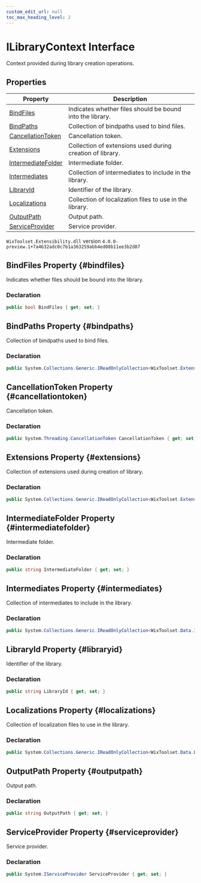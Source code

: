 ```yaml
---
custom_edit_url: null
toc_max_heading_level: 2
---
```

# ILibraryContext Interface
Context provided during library creation operations.
## Properties
| Property | Description |
| ------ | ----------- |
| [BindFiles](#bindfiles) | Indicates whether files should be bound into the library. |
| [BindPaths](#bindpaths) | Collection of bindpaths used to bind files. |
| [CancellationToken](#cancellationtoken) | Cancellation token. |
| [Extensions](#extensions) | Collection of extensions used during creation of library. |
| [IntermediateFolder](#intermediatefolder) | Intermediate folder. |
| [Intermediates](#intermediates) | Collection of intermediates to include in the library. |
| [LibraryId](#libraryid) | Identifier of the library. |
| [Localizations](#localizations) | Collection of localization files to use in the library. |
| [OutputPath](#outputpath) | Output path. |
| [ServiceProvider](#serviceprovider) | Service provider. |
`WixToolset.Extensibility.dll` version `4.0.0-preview.1+7a4632adc0c7b1a363259abb4ed08b11ee3b2d87`
## BindFiles Property {#bindfiles}
Indicates whether files should be bound into the library.
### Declaration
```cs
public bool BindFiles { get; set; } 
```
## BindPaths Property {#bindpaths}
Collection of bindpaths used to bind files.
### Declaration
```cs
public System.Collections.Generic.IReadOnlyCollection<WixToolset.Extensibility.Data.IBindPath> BindPaths { get; set; } 
```
## CancellationToken Property {#cancellationtoken}
Cancellation token.
### Declaration
```cs
public System.Threading.CancellationToken CancellationToken { get; set; } 
```
## Extensions Property {#extensions}
Collection of extensions used during creation of library.
### Declaration
```cs
public System.Collections.Generic.IReadOnlyCollection<WixToolset.Extensibility.ILibrarianExtension> Extensions { get; set; } 
```
## IntermediateFolder Property {#intermediatefolder}
Intermediate folder.
### Declaration
```cs
public string IntermediateFolder { get; set; } 
```
## Intermediates Property {#intermediates}
Collection of intermediates to include in the library.
### Declaration
```cs
public System.Collections.Generic.IReadOnlyCollection<WixToolset.Data.Intermediate> Intermediates { get; set; } 
```
## LibraryId Property {#libraryid}
Identifier of the library.
### Declaration
```cs
public string LibraryId { get; set; } 
```
## Localizations Property {#localizations}
Collection of localization files to use in the library.
### Declaration
```cs
public System.Collections.Generic.IReadOnlyCollection<WixToolset.Data.Localization> Localizations { get; set; } 
```
## OutputPath Property {#outputpath}
Output path.
### Declaration
```cs
public string OutputPath { get; set; } 
```
## ServiceProvider Property {#serviceprovider}
Service provider.
### Declaration
```cs
public System.IServiceProvider ServiceProvider { get; set; } 
```
